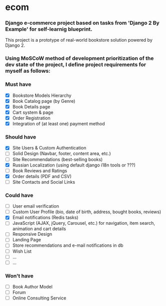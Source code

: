 # ecom
### Django e-commerce project based on tasks from 'Django 2 By Example' for self-learnig blueprint.

This project is a prototype of real-world bookstore solution powered by Django 2.

### Using MoSCoW method of development prioritization of the dev state of the project, I define project requirements for myself as follows:

### Must have
- [x] Bookstore Models Hierarchy
- [x] Book Catalog page (by Genre)
- [x] Book Details page
- [x] Cart system & page
- [x] Order Registration 
- [x] Integration of (at least one) payment method 

### Should have
- [x] Site Users & Custom Authentication
- [ ] Solid Design (Navbar, footer, content area, etc.)
- [ ] Site Recommendations (best-selling books)
- [x] Russian Localization (using default django i18n tools or ???)
- [ ] Book Reviews and Ratings 
- [x] Order details (PDF and CSV)
- [ ] Site Contacts and Social Links

### Could have
- [ ] User email verification 
- [ ] Custom User Profile (bio, date of birth, address, bought books, reviews)
- [x] Email notifications (Redis tasks)
- [ ] JavaScript (AJAX, jQuery, Carousel, etc.) for navigation, item search, animation and cart details
- [ ] Responsive Design
- [ ] Landing Page
- [ ] Store recommendations and e-mail notifications in db
- [ ] Wish List
- [ ] ...
- [ ] ...

### Won't have
- [ ] Book Author Model
- [ ] Forum
- [ ] Online Consulting Service
